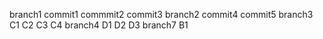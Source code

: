 branch1
commit1
commmit2
commit3
branch2
commit4
commit5
branch3
C1
C2
C3
C4
branch4
D1
D2
D3
branch7
B1